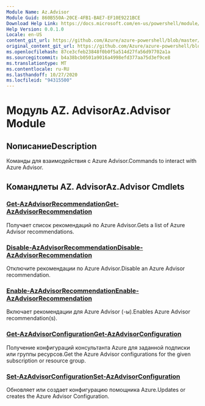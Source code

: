 ```yaml
---
Module Name: Az.Advisor
Module Guid: 860B550A-20CE-4FB1-BAE7-EF10E9221BCE
Download Help Link: https://docs.microsoft.com/en-us/powershell/module/az.advisor
Help Version: 0.0.1.0
Locale: en-US
content_git_url: https://github.com/Azure/azure-powershell/blob/master/src/Advisor/Advisor/help/Az.Advisor.md
original_content_git_url: https://github.com/Azure/azure-powershell/blob/master/src/Advisor/Advisor/help/Az.Advisor.md
ms.openlocfilehash: 87ce3cfeb23848f0b0f5a514d27fa56d97702a1a
ms.sourcegitcommit: b4a38bcb0501a9016a4998efd377aa75d3ef9ce8
ms.translationtype: MT
ms.contentlocale: ru-RU
ms.lasthandoff: 10/27/2020
ms.locfileid: "94315500"
---
```

# <span data-ttu-id="4e6dc-101">Модуль AZ. Advisor</span><span class="sxs-lookup"><span data-stu-id="4e6dc-101">Az.Advisor Module</span></span>
## <span data-ttu-id="4e6dc-102">Nописание</span><span class="sxs-lookup"><span data-stu-id="4e6dc-102">Description</span></span>
<span data-ttu-id="4e6dc-103">Команды для взаимодействия с Azure Advisor.</span><span class="sxs-lookup"><span data-stu-id="4e6dc-103">Commands to interact with Azure Advisor.</span></span>

## <span data-ttu-id="4e6dc-104">Командлеты AZ. Advisor</span><span class="sxs-lookup"><span data-stu-id="4e6dc-104">Az.Advisor Cmdlets</span></span>
### [<span data-ttu-id="4e6dc-105">Get-AzAdvisorRecommendation</span><span class="sxs-lookup"><span data-stu-id="4e6dc-105">Get-AzAdvisorRecommendation</span></span>](Get-AzAdvisorRecommendation.md)
<span data-ttu-id="4e6dc-106">Получает список рекомендаций по Azure Advisor.</span><span class="sxs-lookup"><span data-stu-id="4e6dc-106">Gets a list of Azure Advisor recommendations.</span></span>

### [<span data-ttu-id="4e6dc-107">Disable-AzAdvisorRecommendation</span><span class="sxs-lookup"><span data-stu-id="4e6dc-107">Disable-AzAdvisorRecommendation</span></span>](Disable-AzAdvisorRecommendation.md)
<span data-ttu-id="4e6dc-108">Отключите рекомендации по Azure Advisor.</span><span class="sxs-lookup"><span data-stu-id="4e6dc-108">Disable an Azure Advisor recommendation.</span></span>

### [<span data-ttu-id="4e6dc-109">Enable-AzAdvisorRecommendation</span><span class="sxs-lookup"><span data-stu-id="4e6dc-109">Enable-AzAdvisorRecommendation</span></span>](Enable-AzAdvisorRecommendation.md)
<span data-ttu-id="4e6dc-110">Включает рекомендации для Azure Advisor (-ы).</span><span class="sxs-lookup"><span data-stu-id="4e6dc-110">Enables Azure Advisor recommendation(s).</span></span>

### [<span data-ttu-id="4e6dc-111">Get-AzAdvisorConfiguration</span><span class="sxs-lookup"><span data-stu-id="4e6dc-111">Get-AzAdvisorConfiguration</span></span>](Get-AzAdvisorConfiguration.md)
<span data-ttu-id="4e6dc-112">Получение конфигураций консультанта Azure для заданной подписки или группы ресурсов.</span><span class="sxs-lookup"><span data-stu-id="4e6dc-112">Get the Azure Advisor configurations for the given subscription or resource group.</span></span>

### [<span data-ttu-id="4e6dc-113">Set-AzAdvisorConfiguration</span><span class="sxs-lookup"><span data-stu-id="4e6dc-113">Set-AzAdvisorConfiguration</span></span>](Set-AzAdvisorConfiguration.md)
<span data-ttu-id="4e6dc-114">Обновляет или создает конфигурацию помощника Azure.</span><span class="sxs-lookup"><span data-stu-id="4e6dc-114">Updates or creates the Azure Advisor Configuration.</span></span>
